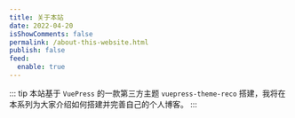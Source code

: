 ```yaml
---
title: 关于本站
date: 2022-04-20
isShowComments: false
permalink: /about-this-website.html
publish: false
feed:
  enable: true
---
```

::: tip
本站基于 `VuePress` 的一款第三方主题 `vuepress-theme-reco` 搭建，我将在本系列为大家介绍如何搭建并完善自己的个人博客。
:::
